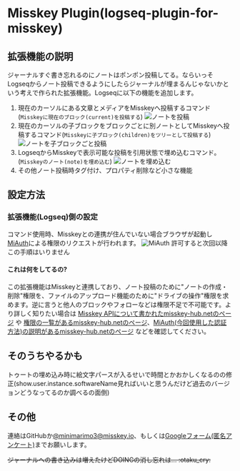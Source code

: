 # Misskey Plugin(logseq-plugin-for-misskey)

## 拡張機能の説明

ジャーナルすぐ書き忘れるのにノートはポンポン投稿してる。ならいっそLogseqからノート投稿できるようにしたらジャーナルが埋まるんじゃないかという考えで作られた拡張機能。Logseqに以下の機能を追加します。

1. 現在のカーソルにある文章とメディアをMisskeyへ投稿するコマンド(`Misskeyに現在のブロック(current)を投稿する`)
    ![ノートを投稿](./document/t_投稿(現在のブロックのみ).gif)
2. 現在のカーソルの子ブロックをブロックごとに別ノートとしてMisskeyへ投稿するコマンド(`Misskeyに子ブロック(children)をツリーとして投稿する`)
    ![ノートを子ブロックごと投稿](./document/t_投稿(子ブロックを含む).gif)
3. LogseqからMisskeyで表示可能な投稿を引用状態で埋め込むコマンド。(`Misskeyのノート(note)を埋め込む`)
    ![ノートを埋め込む](./document/embed_note.gif)
5. その他ノート投稿時タグ付け、プロパティ削除など小さな機能

## 設定方法

### 拡張機能(Logseq)側の設定

コマンド使用時、Misskeyとの連携が住んでいない場合ブラウザが起動し[MiAuth](https://misskey-hub.net/ja/docs/for-developers/api/token/miauth/)による権限のリクエストが行われます。
![MiAuth](./document/MiAuth.gif)
許可すると次回以降この手順はいりません

#### これは何をしてるの?

この拡張機能はMisskeyと連携しており、ノート投稿のために"ノートの作成・削除"権限を、ファイルのアップロード機能のために"ドライブの操作"権限を求めます。逆に言うと他人のブロックやフォローなどは権限不足で不可能です。より詳しく知りたい場合は [Misskey APIについて書かれたmisskey-hub.netのページ](https://misskey-hub.net/en/docs/for-developers/api/) や [権限の一覧があるmisskey-hub.netのページ](https://misskey-hub.net/en/docs/for-developers/api/permission/)、[MiAuth(今回使用した認証方法)の説明があるmisskey-hub.netのページ](https://misskey-hub.net/ja/docs/for-developers/api/token/miauth/) などを確認してください。

## そのうちやるかも

トゥートの埋め込み時に絵文字パースが入るせいで時間とかおかしくなるのの修正(show.user.instance.softwareName見ればいいと思うんだけど過去のバージョンどうなってるのか調べるの面倒)  

## その他

連絡はGitHubか[@minimarimo3@misskey.io](https://misskey.io/@minimarimo3@misskey.io)、もしくは[Googleフォーム(匿名アンケート)](https://forms.gle/ZK5mSZSFQKakXoaA6)までお願いします。

~~ジャーナルへの書き込みは増えたけどDOINGの消し忘れは... :otaku_cry:~~
